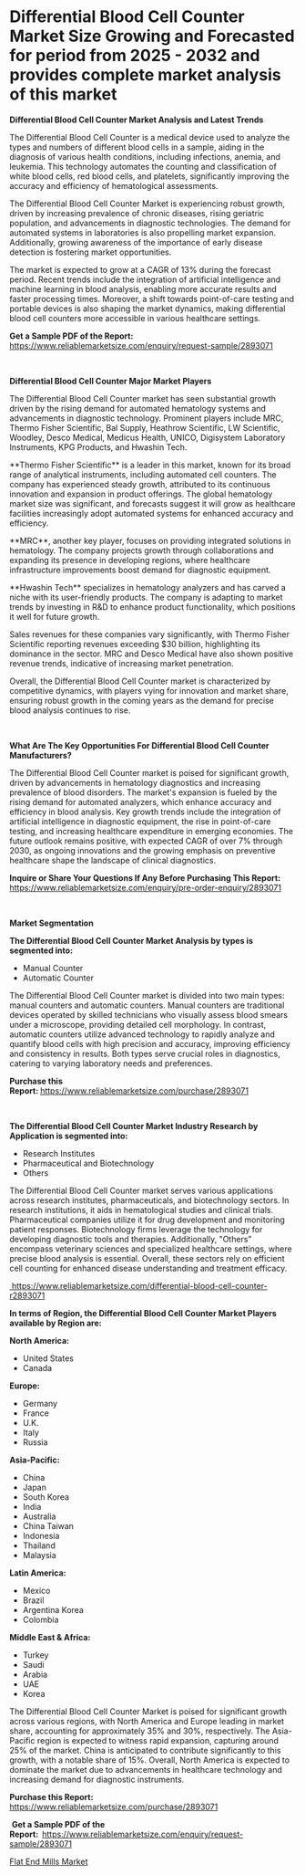 <p><h1>Differential Blood Cell Counter Market Size Growing and Forecasted for period from 2025 - 2032 and provides complete market analysis of this market</h1></p><p><strong>Differential Blood Cell Counter Market Analysis and Latest Trends</strong></p>
<p><p>The Differential Blood Cell Counter is a medical device used to analyze the types and numbers of different blood cells in a sample, aiding in the diagnosis of various health conditions, including infections, anemia, and leukemia. This technology automates the counting and classification of white blood cells, red blood cells, and platelets, significantly improving the accuracy and efficiency of hematological assessments.</p><p>The Differential Blood Cell Counter Market is experiencing robust growth, driven by increasing prevalence of chronic diseases, rising geriatric population, and advancements in diagnostic technologies. The demand for automated systems in laboratories is also propelling market expansion. Additionally, growing awareness of the importance of early disease detection is fostering market opportunities.</p><p>The market is expected to grow at a CAGR of 13% during the forecast period. Recent trends include the integration of artificial intelligence and machine learning in blood analysis, enabling more accurate results and faster processing times. Moreover, a shift towards point-of-care testing and portable devices is also shaping the market dynamics, making differential blood cell counters more accessible in various healthcare settings.</p></p>
<p><strong>Get a Sample PDF of the Report:&nbsp;</strong> <a href="https://www.reliablemarketsize.com/enquiry/request-sample/2893071?utm_campaign=2996&utm_medium=2&utm_source=Github&utm_content=ia&utm_term=15032025&utm_id=differential-blood-cell-counter">https://www.reliablemarketsize.com/enquiry/request-sample/2893071</a></p>
<p>&nbsp;</p>
<p><strong>Differential Blood Cell Counter Major Market Players</strong></p>
<p><p>The Differential Blood Cell Counter market has seen substantial growth driven by the rising demand for automated hematology systems and advancements in diagnostic technology. Prominent players include MRC, Thermo Fisher Scientific, Bal Supply, Heathrow Scientific, LW Scientific, Woodley, Desco Medical, Medicus Health, UNICO, Digisystem Laboratory Instruments, KPG Products, and Hwashin Tech.</p><p>**Thermo Fisher Scientific** is a leader in this market, known for its broad range of analytical instruments, including automated cell counters. The company has experienced steady growth, attributed to its continuous innovation and expansion in product offerings. The global hematology market size was significant, and forecasts suggest it will grow as healthcare facilities increasingly adopt automated systems for enhanced accuracy and efficiency.</p><p>**MRC**, another key player, focuses on providing integrated solutions in hematology. The company projects growth through collaborations and expanding its presence in developing regions, where healthcare infrastructure improvements boost demand for diagnostic equipment.</p><p>**Hwashin Tech** specializes in hematology analyzers and has carved a niche with its user-friendly products. The company is adapting to market trends by investing in R&D to enhance product functionality, which positions it well for future growth.</p><p>Sales revenues for these companies vary significantly, with Thermo Fisher Scientific reporting revenues exceeding $30 billion, highlighting its dominance in the sector. MRC and Desco Medical have also shown positive revenue trends, indicative of increasing market penetration.</p><p>Overall, the Differential Blood Cell Counter market is characterized by competitive dynamics, with players vying for innovation and market share, ensuring robust growth in the coming years as the demand for precise blood analysis continues to rise.</p></p>
<p>&nbsp;</p>
<p><strong>What Are The Key Opportunities For Differential Blood Cell Counter Manufacturers?</strong></p>
<p><p>The Differential Blood Cell Counter market is poised for significant growth, driven by advancements in hematology diagnostics and increasing prevalence of blood disorders. The market's expansion is fueled by the rising demand for automated analyzers, which enhance accuracy and efficiency in blood analysis. Key growth trends include the integration of artificial intelligence in diagnostic equipment, the rise in point-of-care testing, and increasing healthcare expenditure in emerging economies. The future outlook remains positive, with expected CAGR of over 7% through 2030, as ongoing innovations and the growing emphasis on preventive healthcare shape the landscape of clinical diagnostics.</p></p>
<p><strong>Inquire or Share Your Questions If Any Before Purchasing This Report:</strong> <a href="https://www.reliablemarketsize.com/enquiry/pre-order-enquiry/2893071?utm_campaign=2996&utm_medium=2&utm_source=Github&utm_content=ia&utm_term=15032025&utm_id=differential-blood-cell-counter">https://www.reliablemarketsize.com/enquiry/pre-order-enquiry/2893071</a></p>
<p>&nbsp;</p>
<p><strong>Market Segmentation</strong></p>
<p><strong>The Differential Blood Cell Counter Market Analysis by types is segmented into:</strong></p>
<p><ul><li>Manual Counter</li><li>Automatic Counter</li></ul></p>
<p><p>The Differential Blood Cell Counter market is divided into two main types: manual counters and automatic counters. Manual counters are traditional devices operated by skilled technicians who visually assess blood smears under a microscope, providing detailed cell morphology. In contrast, automatic counters utilize advanced technology to rapidly analyze and quantify blood cells with high precision and accuracy, improving efficiency and consistency in results. Both types serve crucial roles in diagnostics, catering to varying laboratory needs and preferences.</p></p>
<p><strong>Purchase this Report:&nbsp;</strong><a href="https://www.reliablemarketsize.com/purchase/2893071?utm_campaign=2996&utm_medium=2&utm_source=Github&utm_content=ia&utm_term=15032025&utm_id=differential-blood-cell-counter">https://www.reliablemarketsize.com/purchase/2893071</a></p>
<p>&nbsp;</p>
<p><strong>The Differential Blood Cell Counter Market Industry Research by Application is segmented into:</strong></p>
<p><ul><li>Research Institutes</li><li>Pharmaceutical and Biotechnology</li><li>Others</li></ul></p>
<p><p>The Differential Blood Cell Counter market serves various applications across research institutes, pharmaceuticals, and biotechnology sectors. In research institutions, it aids in hematological studies and clinical trials. Pharmaceutical companies utilize it for drug development and monitoring patient responses. Biotechnology firms leverage the technology for developing diagnostic tools and therapies. Additionally, "Others" encompass veterinary sciences and specialized healthcare settings, where precise blood analysis is essential. Overall, these sectors rely on efficient cell counting for enhanced disease understanding and treatment efficacy.</p></p>
<p><a href="https://www.reliablemarketsize.com/differential-blood-cell-counter-r2893071?utm_campaign=2996&utm_medium=2&utm_source=Github&utm_content=ia&utm_term=15032025&utm_id=differential-blood-cell-counter">&nbsp;https://www.reliablemarketsize.com/differential-blood-cell-counter-r2893071</a></p>
<p><strong>In terms of Region, the Differential Blood Cell Counter Market Players available by Region are:</strong></p>
<p>
    <p> <strong> North America: </strong>
        <ul>
            <li>United States</li>
            <li>Canada</li>
        </ul>
        </p> 
    <p> <strong> Europe: </strong>
        <ul>
            <li>Germany</li>
            <li>France</li>
            <li>U.K.</li>
            <li>Italy</li>
            <li>Russia</li>
        </ul>
        </p> 
    <p> <strong> Asia-Pacific: </strong>
        <ul>
            <li>China</li>
            <li>Japan</li>
            <li>South Korea</li>
            <li>India</li>
            <li>Australia</li>
            <li>China Taiwan</li>
            <li>Indonesia</li>
            <li>Thailand</li>
            <li>Malaysia</li>
        </ul>
        </p> 
    <p> <strong> Latin America: </strong>
        <ul>
            <li>Mexico</li>
            <li>Brazil</li>
            <li>Argentina Korea</li>
            <li>Colombia</li>
        </ul>
        </p> 
    <p> <strong> Middle East & Africa: </strong>
        <ul>
            <li>Turkey</li>
            <li>Saudi</li>
            <li>Arabia</li>
            <li>UAE</li>
            <li>Korea</li>
        </ul>
    </p>
    </p>
<p><p>The Differential Blood Cell Counter Market is poised for significant growth across various regions, with North America and Europe leading in market share, accounting for approximately 35% and 30%, respectively. The Asia-Pacific region is expected to witness rapid expansion, capturing around 25% of the market. China is anticipated to contribute significantly to this growth, with a notable share of 15%. Overall, North America is expected to dominate the market due to advancements in healthcare technology and increasing demand for diagnostic instruments.</p></p>
<p><strong>Purchase this Report: </strong><a href="https://www.reliablemarketsize.com/purchase/2893071?utm_campaign=2996&utm_medium=2&utm_source=Github&utm_content=ia&utm_term=15032025&utm_id=differential-blood-cell-counter">https://www.reliablemarketsize.com/purchase/2893071</a></p>
<p>&nbsp;<strong>Get a Sample PDF of the Report:&nbsp;&nbsp;</strong><a href="https://www.reliablemarketsize.com/enquiry/request-sample/2893071?utm_campaign=2996&utm_medium=2&utm_source=Github&utm_content=ia&utm_term=15032025&utm_id=differential-blood-cell-counter">https://www.reliablemarketsize.com/enquiry/request-sample/2893071</a></p>
<p><strong></strong></p>
<p><p><a href="https://github.com/sapsaidamary/Market-Research-Report-List-1/blob/main/flat-end-mills-market.md?utm_campaign=2996&utm_medium=2&utm_source=Github&utm_content=ia&utm_term=15032025&utm_id=differential-blood-cell-counter">Flat End Mills Market</a></p></p>